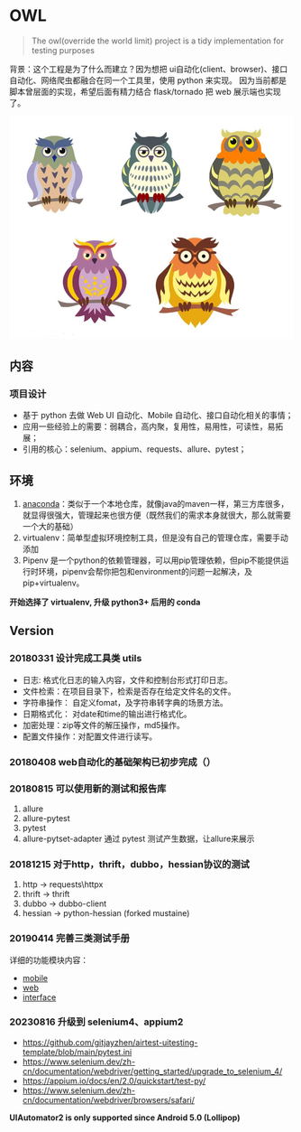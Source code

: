 # OWL

>The owl(override the world limit) project is a tidy implementation for testing purposes


背景：这个工程是为了什么而建立？因为想把 ui自动化(client、browser)、接口自动化、网络爬虫都融合在同一个工具里，使用 python 来实现。
因为当前都是脚本曾层面的实现，希望后面有精力结合 flask/tornado 把 web 展示端也实现了。

![](doc/image/owl.jpg "owl")

## 内容

### 项目设计

* 基于 python 去做 Web UI 自动化、Mobile 自动化、接口自动化相关的事情；
* 应用一些经验上的需要：弱耦合，高内聚，复用性，易用性，可读性，易拓展；
* 引用的核心：selenium、appium、requests、allure、pytest；

## 环境

1. [anaconda](https://mirrors.tuna.tsinghua.edu.cn/help/anaconda/)：类似于一个本地仓库，就像java的maven一样，第三方库很多，就显得很强大，管理起来也很方便（既然我们的需求本身就很大，那么就需要一个大的基础）
2. virtualenv：简单型虚拟环境控制工具，但是没有自己的管理仓库，需要手动添加
3. Pipenv 是一个python的依赖管理器，可以用pip管理依赖，但pip不能提供运行时环境，pipenv会帮你把包和environment的问题一起解决，及pip+virtualenv。

**开始选择了 virtualenv, 升级 python3+ 后用的 conda**

## Version

### 20180331 设计完成工具类 utils

* 日志: 格式化日志的输入内容，文件和控制台形式打印日志。
* 文件检索：在项目目录下，检索是否存在给定文件名的文件。
* 字符串操作： 自定义fomat，及字符串转字典的场景方法。
* 日期格式化： 对date和time的输出进行格式化。
* 加密处理：zip等文件的解压操作，md5操作。
* 配置文件操作：对配置文件进行读写。

### 20180408 web自动化的基础架构已初步完成（）

### 20180815 可以使用新的测试和报告库

1. allure
2. allure-pytest
3. pytest
4. allure-pytset-adapter 通过 pytest 测试产生数据，让allure来展示

### 20181215 对于http，thrift，dubbo，hessian协议的测试

1. http -> requests\httpx
2. thrift -> thrift
3. dubbo -> dubbo-client
4. hessian -> python-hessian (forked mustaine)

### 20190414 完善三类测试手册

详细的功能模块内容：
* [mobile](owl/api/mobile/README.md)
* [web](owl/api/browser/README.md)
* [interface](owl/api/interface/README.md)

### 20230816 升级到 selenium4、appium2

- https://github.com/gitjayzhen/airtest-uitesting-template/blob/main/pytest.ini
- https://www.selenium.dev/zh-cn/documentation/webdriver/getting_started/upgrade_to_selenium_4/
- https://appium.io/docs/en/2.0/quickstart/test-py/
- https://www.selenium.dev/zh-cn/documentation/webdriver/browsers/safari/

**UIAutomator2 is only supported since Android 5.0 (Lollipop)**